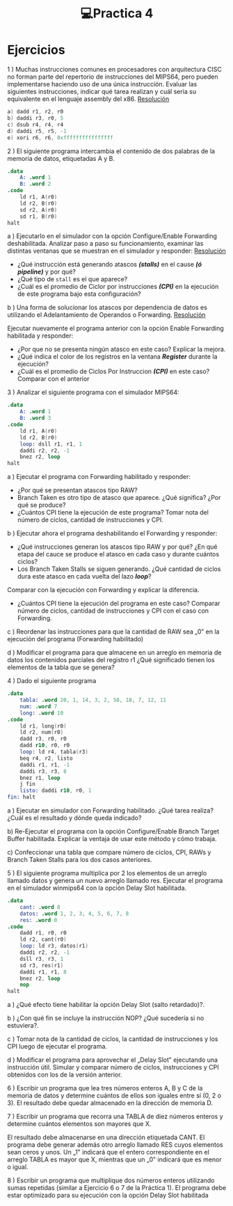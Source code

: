 <h1 align="center"> 💻Practica 4</h1>


Ejercicios
==========
1 ) Muchas instrucciones comunes en procesadores con arquitectura CISC no forman parte del repertorio de instrucciones del MIPS64, pero pueden implementarse haciendo uso de una única instrucción. Evaluar las siguientes instrucciones, indicar qué tarea realizan y cuál seria su equivalente en el lenguaje assembly del x86. [Resolución](#Ejercicio_1)

```s
a) dadd r1, r2, r0
b) daddi r3, r0, 5
c) dsub r4, r4, r4
d) daddi r5, r5, -1
e) xori r6, r6, 0xffffffffffffffff
```


2 ) El siguiente programa intercambia el contenido de dos palabras de la memoria de datos, etiquetadas A y B.

```s
.data
    A: .word 1
    B: .word 2
.code
    ld r1, A(r0)
    ld r2, B(r0)
    sd r2, A(r0)
    sd r1, B(r0)
halt
```

a ) Ejecutarlo en el simulador con la opción Configure/Enable Forwarding deshabilitada. Analizar paso a paso su funcionamiento, examinar las distintas ventanas que se muestran en el simulador y responder: [Resolución](#Ejercicio_2a)

- ¿Qué instrucción está generando atascos ***(stalls)*** en el cause ***(ó pipeline)*** y por qué?
- ¿Qué tipo de ```stall``` es el que aparece?
- ¿Cuál es el promedio de Ciclor por instrucciones ***(CPI)*** en la ejecución de este programa bajo esta configuración?

b ) Una forma de solucionar los atascos por dependencia de datos es utilizando el Adelantamiento de Operandos o Forwarding. [Resolución](#Ejercicio_2b)

Ejecutar nuevamente el programa anterior con la opción Enable Forwarding habilitada y responder:

- ¿Por que no se presenta ningún atasco en este caso? Explicar la mejora.
- ¿Qué indica el color de los registros en la ventana ***Register*** durante la ejecución?
- ¿Cuál es el promedio de Ciclos Por Instruccion ***(CPI)*** en este caso? Comparar con el anterior

3 ) Analizar el siguiente programa con el simulador MIPS64:

```s
.data
    A: .word 1
    B: .word 3
.code
    ld r1, A(r0)
    ld r2, B(r0)
    loop: dsll r1, r1, 1
    daddi r2, r2, -1
    bnez r2, loop
halt
```

a ) Ejecutar el programa con Forwarding habilitado y responder:

- ¿Por qué se presentan atascos tipo RAW?
- Branch Taken es otro tipo de atasco que aparece. ¿Qué significa? ¿Por qué se produce?
- ¿Cuántos CPI tiene la ejecución de este programa? Tomar nota del número de ciclos, cantidad de instrucciones y CPI.

b ) Ejecutar ahora el programa deshabilitando el Forwarding y responder:

- ¿Qué instrucciones generan los atascos tipo RAW y por qué? ¿En qué etapa del cauce se produce el atasco en cada caso y durante cuántos ciclos?
- Los Branch Taken Stalls se siguen generando. ¿Qué cantidad de ciclos dura este atasco en cada vuelta del lazo ***loop***?
 
Comparar con la ejecución con Forwarding y explicar la diferencia.

- ¿Cuántos CPI tiene la ejecución del programa en este caso? Comparar número de ciclos, cantidad de instrucciones y CPI con el caso con Forwarding.

c ) Reordenar las instrucciones para que la cantidad de RAW sea „0‟ en la ejecución del programa (Forwarding habilitado)

d ) Modificar el programa para que almacene en un arreglo en memoria de datos los contenidos parciales del registro r1 ¿Qué significado tienen los elementos de la tabla que se genera?


4 ) Dado el siguiente programa

```s
.data
    tabla: .word 20, 1, 14, 3, 2, 58, 18, 7, 12, 11
    num: .word 7
    long: .word 10
.code
    ld r1, long(r0)
    ld r2, num(r0)
    dadd r3, r0, r0
    dadd r10, r0, r0
    loop: ld r4, tabla(r3)
    beq r4, r2, listo
    daddi r1, r1, -1
    daddi r3, r3, 8
    bnez r1, loop
    j fin
    listo: daddi r10, r0, 1
fin: halt
```

a ) Ejecutar en simulador con Forwarding habilitado. ¿Qué tarea realiza? ¿Cuál es el resultado y dónde queda indicado?

b) Re-Ejecutar el programa con la opción Configure/Enable Branch Target Buffer habilitada. Explicar la ventaja de usar este método y cómo trabaja.

c) Confeccionar una tabla que compare número de ciclos, CPI, RAWs y Branch Taken Stalls para los dos casos anteriores.

5 ) El siguiente programa multiplica por 2 los elementos de un arreglo llamado datos y genera un nuevo arreglo llamado res. Ejecutar el programa en el simulador winmips64 con la opción Delay Slot habilitada.

```s
.data
    cant: .word 8
    datos: .word 1, 2, 3, 4, 5, 6, 7, 8
    res: .word 0
.code
    dadd r1, r0, r0
    ld r2, cant(r0)
    loop: ld r3, datos(r1)
    daddi r2, r2, -1
    dsll r3, r3, 1
    sd r3, res(r1)
    daddi r1, r1, 8
    bnez r2, loop
    nop
halt
```

a ) ¿Qué efecto tiene habilitar la opción Delay Slot (salto retardado)?.

b ) ¿Con qué fin se incluye la instrucción NOP? ¿Qué sucedería si no estuviera?.

c ) Tomar nota de la cantidad de ciclos, la cantidad de instrucciones y los CPI luego de ejecutar el programa.

d ) Modificar el programa para aprovechar el „Delay Slot‟ ejecutando una instrucción útil. Simular y comparar número de ciclos, instrucciones y CPI obtenidos con los de la versión anterior.

6 ) Escribir un programa que lea tres números enteros A, B y C de la memoria de datos y determine cuántos de ellos son iguales entre sí (0, 2 o 3). El resultado debe quedar almacenado en la dirección de memoria D.

7 ) Escribir un programa que recorra una TABLA de diez números enteros y determine cuántos elementos son mayores que X. 

El resultado debe almacenarse en una dirección etiquetada CANT. El programa debe generar además otro arreglo llamado RES cuyos elementos sean ceros y unos. Un „1‟ indicará que el entero correspondiente en el arreglo TABLA es mayor que X, mientras que un „0‟ indicará que es menor o igual.

8 ) Escribir un programa que multiplique dos números enteros utilizando sumas repetidas (similar a Ejercicio 6 o 7 de la Práctica 1). El programa debe estar optimizado para su ejecución con la opción Delay Slot habilitada

